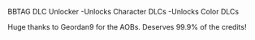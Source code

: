 BBTAG DLC Unlocker
-Unlocks Character DLCs
-Unlocks Color DLCs

Huge thanks to Geordan9 for the AOBs. Deserves 99.9% of the credits!
